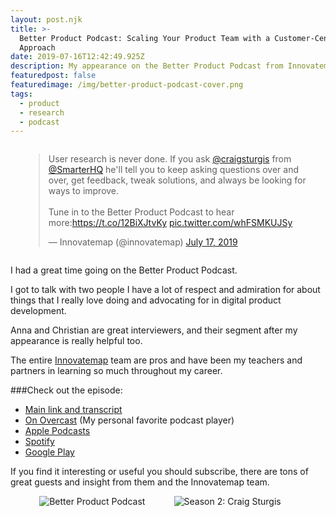 ```yaml
---
layout: post.njk
title: >-
  Better Product Podcast: Scaling Your Product Team with a Customer-Centric
  Approach
date: 2019-07-16T12:42:49.925Z
description: My appearance on the Better Product Podcast from Innovatemap
featuredpost: false
featuredimage: /img/better-product-podcast-cover.png
tags:
  - product
  - research
  - podcast
---
```


<div class="columns">
<div class="column"></div>
<div class="column">
<blockquote class="twitter-tweet"><p lang="en" dir="ltr">User research is never done. If you ask <a href="https://twitter.com/craigsturgis?ref_src=twsrc%5Etfw">@craigsturgis</a> from <a href="https://twitter.com/SmarterHQ?ref_src=twsrc%5Etfw">@SmarterHQ</a> he&#39;ll tell you to keep asking questions over and over, get feedback, tweak solutions, and always be looking for ways to improve.<br><br>Tune in to the Better Product Podcast to hear more:<a href="https://t.co/12BiXJtvKy">https://t.co/12BiXJtvKy</a> <a href="https://t.co/whFSMKUJSy">pic.twitter.com/whFSMKUJSy</a></p>&mdash; Innovatemap (@innovatemap) <a href="https://twitter.com/innovatemap/status/1151559885374574592?ref_src=twsrc%5Etfw">July 17, 2019</a></blockquote> <script async src="https://platform.twitter.com/widgets.js" charset="utf-8"></script>
</div>
<div class="column"></div>
</div>

I had a great time going on the Better Product Podcast.

I got to talk with two people I have a lot of respect and admiration for about things that I really love doing and advocating for in digital product development.

Anna and Christian are great interviewers, and their segment after my appearance is really helpful too.

The entire [Innovatemap](https://innovatemap.com/) team are pros and have been my teachers and partners in learning so much throughout my career.

###Check out the episode:

- [Main link and transcript](https://innovatemap.com/podcast/scaling-your-product-team-with-a-customer-centric-approach/)
- [On Overcast](https://overcast.fm/+QtYTdI-Fk) (My personal favorite podcast player)
- [Apple Podcasts](https://itunes.apple.com/us/podcast/better-product/id1451869239)
- [Spotify](https://open.spotify.com/show/0G5ngjojeBAWqWqQHcDlLA)
- [Google Play](https://play.google.com/music/m/Ivgqce5aechyvniugawrwqfhpxq?t=Better_Product)

If you find it interesting or useful you should subscribe, there are tons of great guests and insight from them and the Innovatemap team.

<div class="columns">
<div class="column"></div>
<div class="column"><img alt="Better Product Podcast" src="/img/better-product-podcast-cover.png" /></div>
<div class="column"><img alt="Season 2: Craig Sturgis" src="/img/better-product-craig-sturgis-episode-art.png" /></div>
<div class="column"></div>
</div>
